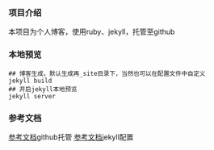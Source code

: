 ### 项目介绍

本项目为个人博客，使用ruby、jekyll，托管至github

### 本地预览

```
## 博客生成，默认生成再_site目录下，当然也可以在配置文件中自定义
jekyll build
## 开启jekyll本地预览
jekyll server
```

### 参考文档

[参考文档](https://help.github.com/categories/github-pages-basics)github托管
[参考文档](http://jekyllcn.com/docs/configuration/)jekyll配置